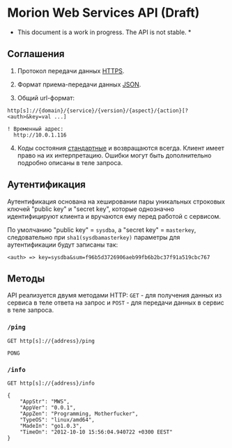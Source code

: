 # Morion Web Services API (Draft) #

* This document is a work in progress. The API is not stable. *

<!--
Облачный сервис распознавания входящих данных различного типа в реальном режиме времени. Нераспознанные названия отсылает в сервис экспертной системы для последующей их привязки к значениям ключей эталонных справочников. Распознанные названия вместе с их атрибутами отсылает для последующей обработки в соотвествующие сервисы.
-->

## Соглашения ##

1. Протокол передачи данных [HTTPS](http://ru.wikipedia.org/wiki/HTTPS).

2. Формат приема-передачи данных [JSON](http://json.org/).

3. Общий url-формат:

  ```
  http[s]://{domain}/{service}/{version}/{aspect}/{action}[?<auth>&key=val ...]

  ! Временный адрес:
  	http://10.0.1.116

  ```

4. Коды состояния [стандартные](http://en.wikipedia.org/wiki/List_of_HTTP_status_codes) и возвращаются всегда. Клиент имеет право на их интерпретацию. Ошибки могут быть дополнительно подробно описаны в теле запроса.

## Аутентификация ##

Аутентификация основана на хешировании пары уникальных строковых ключей "public key" и "secret key", которые однозначно идентифицируют клиента и вручаются ему перед работой с сервисом. 

По умолчанию "public key" = `sysdba`, а "secret key" = `masterkey`, следовательно при `sha1(sysdbamasterkey)` параметры для аутентификации будут записаны так:
  
  ```
  <auth> => key=sysdba&sum=f96b5d3726906aeb99fb6b2bc37f91a519cbc767
  ```

## Методы ##

API реализуется двумя методами HTTP: `GET` - для получения данных из сервиса в теле ответа на запрос и `POST` - для передачи данных в сервис в теле запроса.

### `/ping` ###

```
GET http[s]://{address}/ping
```

```
PONG
```

### `/info` ###

```
GET http[s]://{address}/info
```

```
{
	"AppStr": "MWS",
	"AppVer": "0.0.1",
	"AppZen": "Programming, Motherfucker",
	"TypeOS": "linux/amd64",
	"MadeIn": "go1.0.3",
	"TimeOn": "2012-10-10 15:56:04.940722 +0300 EEST"
}
```

<!--
```
{domain/service/version} => 10.0.1.116/linkdroid/v1
/info/{action} - Информация
/auth/{action} - Аутентификация
/link/{action} - Связь
/data/{action} - Входящие данные
```
#### `/info/get`  `200`

Отдает различную информацию. Например, название и версию сервиса, которая формируется по [соглашениям](http://semver.org/).

```
GET http[s]://{domain/service/version}/info/get?<auth> HTTP/1.1
```

```
{
	"AppStr":"Linkdroid",
	"AppVer":"0.1.1",
	"MadeIn":"go1.0.2",
	"TypeOS":"linux/amd64"
}
```
#### `/auth/set` `202`

Создает или обновляет аутентификацию как пару хеш-ключей - публичного `key` (string, sha1) и секретного `val` (string).

Значения для ключей `key` и `val` должны быть уникальны и расчитаны по формуле `sha1(guid)`. Каждая пара значений `key` и `val` сопоставляется в экспертной системе только с одной организацией (клиентом). Механизм распростанения ключей среди клиентов сервиса разрабатывается отдельно соотвествующими подразделениями.


```
POST http[s]://{domain/service/version}/auth/set?<auth> HTTP/1.1
Content-Type: application/json

[
	{
		"Key": "ad0f7b32c41f311160db30fd2dc5f9f913f0aa41",
		"Val": "f01fd7eb1485290c10b1ac95db9710670f89bda6"
	}
]
```

#### `/auth/del` `202`
Удаляет аутентификацию по публичному ключу `key` (string).

```
POST http[s]://{domain/service/version}/auth/del?<auth> HTTP/1.1
Content-Type: application/json

[
	{
		"Key": "ad0f7b32c41f311160db30fd2dc5f9f913f0aa41"
	}
]
```
#### `/link/add` `202`

Отправляет хеш строки `key` (string, sha1) и ее значение `val` (string) в вебсервис для экспертного связывания, тип проекта указывается в параметре запроса `way`.


```
POST http[s]://{domain/service/version}/link/add/?way=01 HTTP/1.1
Content-Type: application/json

[
	{
		"Key": "9e32295f8225803bb6d5fdfcc0674616a4413c1b",
		"Val": "В чащах юга жил бы цитрус? Да, но фальшивый экземпляр!"
	}
]
```

#### `/link/set` `202`

Устанавливает для контрольной суммы `key` (string, sha1) ссылку на новое значение эталонного ключа `val` (string).

```
POST http[s]://{domain/service/version}/link/set?<auth> HTTP/1.1
Content-Type: application/json

[
	{
		"Key": "9e32295f8225803bb6d5fdfcc0674616a4413c1b",
		"Val": "5577006791947779410"
	}
]
```

#### `/link/del` `202`
	
Удаляет ссылку для контрольной суммы `key` (string, sha1).

```
POST http[s]://{domain/service/version}/link/del?<auth> HTTP/1.1
Content-Type: application/json

[
	{
	 	"Key": "9e32295f8225803bb6d5fdfcc0674616a4413c1b"
	}
]
```
#### `/data/add` `202`

Принимает данные из различных источников. Формат и логика их последующей обработки зависит от параметра `way`, который задается разработчиками сервиса для каждого отдельного случая.

`way=01` - например, чек (как один документ) из аптеки в `json`.


```
POST http[s]://{domain/service/version}/data/add?<auth>&way=01 HTTP/1.1
Content-Type: application/json

{

}
```
-->